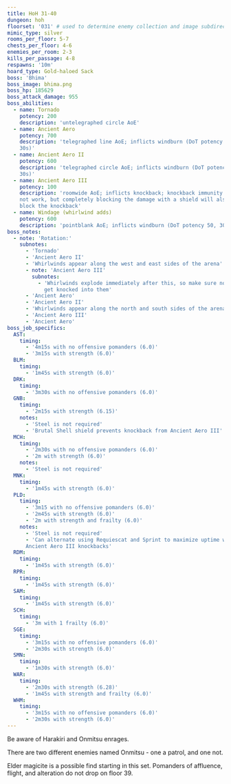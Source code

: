```yaml
---
title: HoH 31-40
dungeon: hoh
floorset: '031' # used to determine enemy collection and image subdirectory
mimic_type: silver
rooms_per_floor: 5-7
chests_per_floor: 4-6
enemies_per_room: 2-3
kills_per_passage: 4-8
respawns: '10m'
hoard_type: Gold-haloed Sack
boss: 'Bhima'
boss_image: bhima.png
boss_hp: 185629
boss_attack_damage: 955
boss_abilities:
  - name: Tornado
    potency: 200
    description: 'untelegraphed circle AoE'
  - name: Ancient Aero
    potency: 700
    description: 'telegraphed line AoE; inflicts windburn (DoT potency 50,
    30s)'
  - name: Ancient Aero II
    potency: 600
    description: 'telegraphed circle AoE; inflicts windburn (DoT potency 50,
    30s)'
  - name: Ancient Aero III
    potency: 100
    description: 'roomwide AoE; inflicts knockback; knockback immunity does
    not work, but completely blocking the damage with a shield will also
    block the knockback'
  - name: Windage (whirlwind adds)
    potency: 600
    description: 'pointblank AoE; inflicts windburn (DoT potency 50, 30s)'
boss_notes:
  - note: 'Rotation:'
    subnotes:
      - 'Tornado'
      - 'Ancient Aero II'
      - 'Whirlwinds appear along the west and east sides of the arena'
      - note: 'Ancient Aero III'
        subnotes:
          - 'Whirlwinds explode immediately after this, so make sure not get
            get knocked into them'
      - 'Ancient Aero'
      - 'Ancient Aero II'
      - 'Whirlwinds appear along the north and south sides of the arena'
      - 'Ancient Aero III'
      - 'Ancient Aero'
boss_job_specifics:
  AST:
    timing:
      - '4m15s with no offensive pomanders (6.0)'
      - '3m15s with strength (6.0)'
  BLM:
    timing:
      - '1m45s with strength (6.0)'
  DRK:
    timing:
      - '3m30s with no offensive pomanders (6.0)'
  GNB:
    timing:
      - '2m15s with strength (6.15)'
    notes:
      - 'Steel is not required'
      - 'Brutal Shell shield prevents knockback from Ancient Aero III'
  MCH:
    timing:
      - '2m30s with no offensive pomanders (6.0)'
      - '2m with strength (6.0)'
    notes:
      - 'Steel is not required'
  MNK:
    timing:
      - '1m45s with strength (6.0)'
  PLD:
    timing:
      - '3m15 with no offensive pomanders (6.0)'
      - '2m45s with strength (6.0)'
      - '2m with strength and frailty (6.0)'
    notes:
      - 'Steel is not required'
      - 'Can alternate using Requiescat and Sprint to maximize uptime with
      Ancient Aero III knockbacks'
  RDM:
    timing:
      - '1m45s with strength (6.0)'
  RPR:
    timing:
      - '1m45s with strength (6.0)'
  SAM:
    timing:
      - '1m45s with strength (6.0)'
  SCH:
    timing:
      - '3m with 1 frailty (6.0)'
  SGE:
    timing:
      - '3m15s with no offensive pomanders (6.0)'
      - '2m30s with strength (6.0)'
  SMN:
    timing:
      - '1m30s with strength (6.0)'
  WAR:
    timing:
      - '2m30s with strength (6.28)'
      - '1m45s with strength and frailty (6.0)'
  WHM:
    timing:
      - '3m15s with no offensive pomanders (6.0)'
      - '2m30s with strength (6.0)'
---
```


Be aware of Harakiri and Onmitsu enrages.

There are two different enemies named Onmitsu - one a patrol, and one not.

Elder magicite is a possible find starting in this set. Pomanders of affluence,
flight, and alteration do not drop on floor 39.
